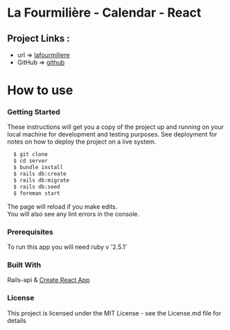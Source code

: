 # La Fourmilière - Calendar - React

## Project Links :

- url => [lafourmiliere](https://lafourmiliere-benevolat.fr/)
- GitHub => [github](https://github.com/fthiounn/LaFourmiliere-THP)

# How to use

### Getting Started

These instructions will get you a copy of the project up and running on your local machine for development and testing purposes. See deployment for notes on how to deploy the project on a live system.

```bash
  $ git clone
  $ cd server
  $ bundle install
  $ rails db:create
  $ rails db:migrate
  $ rails db:seed
  $ foreman start
```

The page will reload if you make edits.\
You will also see any lint errors in the console.

### Prerequisites

To run this app you will need ruby v '2.5.1'

### Built With

Rails-api & [Create React App](https://github.com/facebook/create-react-app)

### License

This project is licensed under the MIT License - see the License.md file for details
